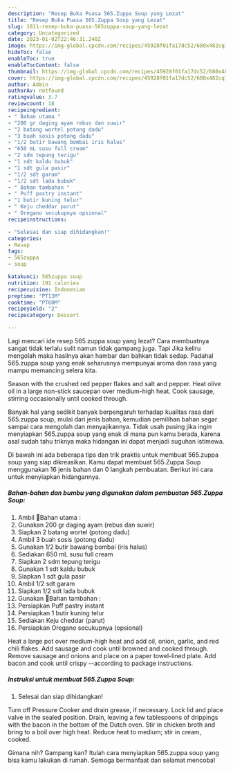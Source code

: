 ```yaml
---
description: "Resep Buka Puasa 565.Zuppa Soup yang Lezat"
title: "Resep Buka Puasa 565.Zuppa Soup yang Lezat"
slug: 1811-resep-buka-puasa-565zuppa-soup-yang-lezat
category: Uncategorized
date: 2023-01-02T22:46:31.240Z
image: https://img-global.cpcdn.com/recipes/45928f01fa17dc52/680x482cq70/565zuppa-soup-foto-resep-utama.jpg
hideToc: false
enableToc: true
enableTocContent: false
thumbnail: https://img-global.cpcdn.com/recipes/45928f01fa17dc52/680x482cq70/565zuppa-soup-foto-resep-utama.jpg
cover: https://img-global.cpcdn.com/recipes/45928f01fa17dc52/680x482cq70/565zuppa-soup-foto-resep-utama.jpg
author: Admin
authorAv: notfound
ratingvalue: 3.7
reviewcount: 18
recipeingredient:
- " Bahan utama "
- "200 gr daging ayam rebus dan suwir"
- "2 batang wortel potong dadu"
- "3 buah sosis potong dadu"
- "1/2 butir bawang bombai iris halus"
- "650 mL susu full cream"
- "2 sdm tepung terigu"
- "1 sdt kaldu bubuk"
- "1 sdt gula pasir"
- "1/2 sdt garam"
- "1/2 sdt lada bubuk"
- " Bahan tambahan "
- " Puff pastry instant"
- "1 butir kuning telur"
- " Keju cheddar parut"
- " Oregano secukupnya opsional"
recipeinstructions:

- "Selesai dan siap dihidangkan!"
categories:
- Resep
tags:
- 565zuppa
- soup

katakunci: 565zuppa soup 
nutrition: 191 calories
recipecuisine: Indonesian
preptime: "PT13M"
cooktime: "PT60M"
recipeyield: "2"
recipecategory: Dessert

---
```



Lagi mencari ide resep 565.zuppa soup yang lezat? Cara membuatnya sangat tidak terlalu sulit namun tidak gampang juga. Tapi Jika keliru mengolah maka hasilnya akan hambar dan bahkan tidak sedap. Padahal 565.zuppa soup yang enak seharusnya mempunyai aroma dan rasa yang mampu memancing selera kita.


Season with the crushed red pepper flakes and salt and pepper. Heat olive oil in a large non-stick saucepan over medium-high heat. Cook sausage, stirring occasionally until cooked through.

Banyak hal yang sedikit banyak berpengaruh terhadap kualitas rasa dari 565.zuppa soup, mulai dari jenis bahan, kemudian pemilihan bahan segar sampai cara mengolah dan menyajikannya. Tidak usah pusing jika ingin menyiapkan 565.zuppa soup yang enak di mana pun kamu berada, karena asal sudah tahu triknya maka hidangan ini dapat menjadi suguhan istimewa.


Di bawah ini ada beberapa tips dan trik praktis untuk membuat 565.zuppa soup yang siap dikreasikan. Kamu dapat membuat 565.Zuppa Soup menggunakan 16 jenis bahan dan 0 langkah pembuatan. Berikut ini cara untuk menyiapkan hidangannya.

<!--inarticleads1-->

##### Bahan-bahan dan bumbu yang digunakan dalam pembuatan 565.Zuppa Soup:

1. Ambil  📌Bahan utama :
1. Gunakan 200 gr daging ayam (rebus dan suwir)
1. Siapkan 2 batang wortel (potong dadu)
1. Ambil 3 buah sosis (potong dadu)
1. Gunakan 1/2 butir bawang bombai (iris halus)
1. Sediakan 650 mL susu full cream
1. Siapkan 2 sdm tepung terigu
1. Gunakan 1 sdt kaldu bubuk
1. Siapkan 1 sdt gula pasir
1. Ambil 1/2 sdt garam
1. Siapkan 1/2 sdt lada bubuk
1. Gunakan  📌Bahan tambahan :
1. Persiapkan  Puff pastry instant
1. Persiapkan 1 butir kuning telur
1. Sediakan  Keju cheddar (parut)
1. Persiapkan  Oregano secukupnya (opsional)


Heat a large pot over medium-high heat and add oil, onion, garlic, and red chili flakes. Add sausage and cook until browned and cooked through. Remove sausage and onions and place on a paper towel-lined plate. Add bacon and cook until crispy --according to package instructions. 

<!--inarticleads2-->

##### Instruksi untuk membuat 565.Zuppa Soup:


1. Selesai dan siap dihidangkan!

Turn off Pressure Cooker and drain grease, if necessary. Lock lid and place valve in the sealed position. Drain, leaving a few tablespoons of drippings with the bacon in the bottom of the Dutch oven. Stir in chicken broth and bring to a boil over high heat. Reduce heat to medium; stir in cream, cooked. 

Gimana nih? Gampang kan? Itulah cara menyiapkan 565.zuppa soup yang bisa kamu lakukan di rumah. Semoga bermanfaat dan selamat mencoba!
